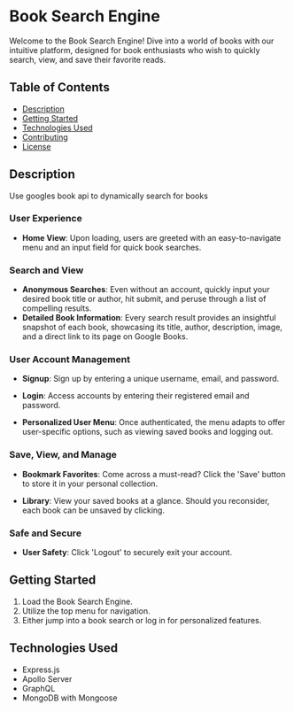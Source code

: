 # Book Search Engine

Welcome to the Book Search Engine! Dive into a world of books with our intuitive platform, designed for book enthusiasts who wish to quickly search, view, and save their favorite reads.

## Table of Contents

- [Description](#description)
- [Getting Started](#getting-started)
- [Technologies Used](#technologies-used)
- [Contributing](#contributing)
- [License](#license)

## Description

Use googles book api to dynamically search for books
### User Experience

- **Home View**: Upon loading, users are greeted with an easy-to-navigate menu and an input field for quick book searches.
  
### Search and View

- **Anonymous Searches**: Even without an account, quickly input your desired book title or author, hit submit, and peruse through a list of compelling results.
- **Detailed Book Information**: Every search result provides an insightful snapshot of each book, showcasing its title, author, description, image, and a direct link to its page on Google Books.

### User Account Management

- **Signup**: Sign up by entering a unique username, email, and password.

- **Login**: Access accounts by entering their registered email and password.

- **Personalized User Menu**: Once authenticated, the menu adapts to offer user-specific options, such as viewing saved books and logging out.

### Save, View, and Manage

- **Bookmark Favorites**: Come across a must-read? Click the 'Save' button to store it in your personal collection.

- **Library**: View your saved books at a glance. Should you reconsider, each book can be unsaved by clicking.

### Safe and Secure

- **User Safety**: Click 'Logout' to securely exit your account.

## Getting Started

1. Load the Book Search Engine.
2. Utilize the top menu for navigation.
3. Either jump into a book search or log in for personalized features.

## Technologies Used

- Express.js
- Apollo Server
- GraphQL
- MongoDB with Mongoose